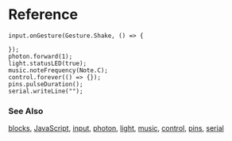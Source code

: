 # Reference

```namespaces
input.onGesture(Gesture.Shake, () => {
    
});
photon.forward(1);
light.statusLED(true);
music.noteFrequency(Note.C);
control.forever(() => {});
pins.pulseDuration();
serial.writeLine("");
```

### See Also

[blocks](/blocks), [JavaScript](/javascript), [input](/reference/input), [photon](/reference/photon), [light](/reference/light), [music](/reference/music), [control](/reference/control), [pins](/reference/pins), [serial](/reference/serial)
